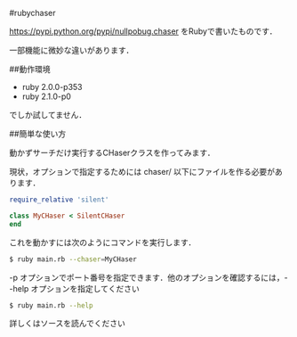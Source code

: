 #rubychaser

https://pypi.python.org/pypi/nullpobug.chaser をRubyで書いたものです．

一部機能に微妙な違いがあります．

##動作環境

* ruby 2.0.0-p353
* ruby 2.1.0-p0

でしか試してません．

##簡単な使い方

動かずサーチだけ実行するCHaserクラスを作ってみます．

現状，オプションで指定するためには chaser/ 以下にファイルを作る必要があります．

```Ruby:my_chaser.rb
require_relative 'silent'

class MyCHaser < SilentCHaser
end
```

これを動かすには次のようにコマンドを実行します．

```Bash
$ ruby main.rb --chaser=MyCHaser
```

-p オプションでポート番号を指定できます．他のオプションを確認するには，--help オプションを指定してください

```Bash
$ ruby main.rb --help
```

詳しくはソースを読んでください
